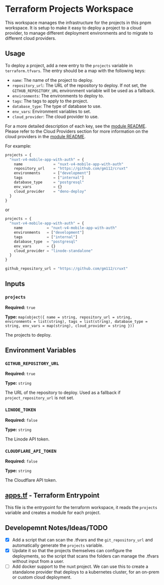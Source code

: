 # Terraform Projects Workspace

This workspace manages the infrastructure for the projects in this pnpm workspace. It is setup to make it easy to deploy a project to a cloud provider, to manage different deployment environments and to migrate to different cloud providers.

## Usage

To deploy a project, add a new entry to the `projects` variable in `terraform.tfvars`. The entry should be a map with the following keys:

- `name`: The name of the project to deploy.
- `repository_url`: The URL of the repository to deploy. If not set, the `GITHUB_REPOSITORY_URL` environment variable will be used as a fallback.
- `environments`: The environments to deploy to.
- `tags`: The tags to apply to the project.
- `database_type`: The type of database to use.
- `env_vars`: Environment variables to set.
- `cloud_provider`: The cloud provider to use.

For a more detailed description of each key, see the [module README](../module/README.md). Please refer to the Cloud Providers section for more information on the cloud providers in the [module README](../module/README.md).

For example:

```terraform
projects = {
  "nuxt-v4-mobile-app-with-auth" = {
    name              = "nuxt-v4-mobile-app-with-auth"
    repository_url    = "https://github.com/gm112/cruxt"
    environments      = ["development"]
    tags              = ["internal"]
    database_type     = "postgresql"
    env_vars          = {}
    cloud_provider    = "deno-deploy"
  }
}
```

or

```terraform
projects = {
  "nuxt-v4-mobile-app-with-auth" = {
    name           = "nuxt-v4-mobile-app-with-auth"
    environments   = ["development"]
    tags           = ["internal"]
    database_type  = "postgresql"
    env_vars       = {}
    cloud_provider = "linode-standalone"
  }
}

github_repository_url = "https://github.com/gm112/cruxt"
```

## Inputs

### `projects`

**Required:** `true`

**Type:** `map(object({ name = string, repository_url = string, environments = list(string), tags = list(string), database_type = string, env_vars = map(string), cloud_provider = string }))`

The projects to deploy.

## Environment Variables

### `GITHUB_REPOSITORY_URL`

**Required:** `true`

**Type:** `string`

The URL of the repository to deploy. Used as a fallback if `project_repository_url` is not set.

### `LINODE_TOKEN`

**Required:** `false`

**Type:** `string`

The Linode API token.

### `CLOUDFLARE_API_TOKEN`

**Required:** `false`

**Type:** `string`

The Cloudflare API token.

## [apps.tf](./apps.tf) - Terraform Entrypoint

This file is the entrypoint for the terraform workspace, it reads the `projects` variable and creates a module for each project.

## Developemnt Notes/Ideas/TODO

- [x] Add a script that can scan the .tfvars and the `git_repository_url` and automatically generate the `projects` variable.
- [x] Update it so that the projects themselves can configure the deployments, so the script that scans the folders can manage the .tfvars without input from a user.
- [ ] Add docker support to the nuxt project. We can use this to create a standalone provider that deploys to a kubernetes cluster, for an on-prem or custom cloud deployment.
